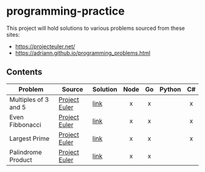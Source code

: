 # programming-practice
This project will hold solutions to various problems sourced from these sites:  
* https://projecteuler.net/  
* https://adriann.github.io/programming_problems.html  

## Contents  
| Problem | Source | Solution | Node | Go | Python | C# |  
|---------|--------|----------|:----:|:--:|:------:|:--:|  
|Multiples of 3 and 5|[Project Euler](https://projecteuler.net/problem=1)| [link](./multiples-of-3-and-5/README.md) | x | x || x |
|Even Fibbonacci|[Project Euler](https://projecteuler.net/problem=2)| [link](./even-fibbonacci/README.md) | x | x || x |
|Largest Prime|[Project Euler](https://projecteuler.net/problem=3)| [link](./largest-prime/README.md) | x | x || x |
|Palindrome Product|[Project Euler](https://projecteuler.net/problem=4)| [link](./palindrome-product/README.md) | x | x |||

